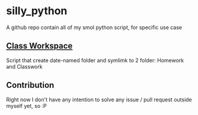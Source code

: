 # silly_python
A github repo contain all of my smol python script, for specific use case

## [Class Workspace](https://github.com/gingercookies/silly_python/tree/main/class_workspace)
Script that create date-named folder and symlimk to 2 folder: Homework and Classwork

## Contribution
Right now I don't have any intention to solve any issue / pull request outside myself yet, so :P
